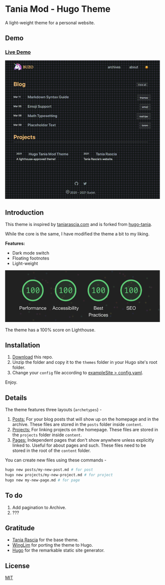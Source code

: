 # Tania Mod - Hugo Theme

A light-weight theme for a personal website.

## Demo
### [Live Demo](https://theme.thatgurjot.com)

![Hugo Tania Mod Demo](https://github.com/gsidhu/hugo-tania-mod/blob/main/static/img/hugo-tania-mod.gif)

## Introduction
This theme is inspired by [taniarascia.com](https://github.com/taniarascia/taniarascia.com) and is forked from [hugo-tania](https://github.com/WingLim/hugo-tania).

While the core is the same, I have modified the theme a bit to my liking.

**Features:**
- Dark mode switch
- Floating footnotes
- Light-weight

![Lighthouse Perfection](https://github.com/gsidhu/hugo-tania-mod/blob/main/static/img/lighthouse-perfection.png)

The theme has a 100% score on Lighthouse.

## Installation

1. [Download](https://github.com/gsidhu/hugo-tania-mod/archive/refs/heads/main.zip) this repo.
2. Unzip the folder and copy it to the `themes` folder in your Hugo site's root folder.
3. Change your `config` file according to [exampleSite > config.yaml](https://github.com/gsidhu/hugo-tania-mod/blob/main/exampleSite/config.yaml).

Enjoy.

## Details
The theme features three layouts (`archetypes`) -
1. [Posts:](https://github.com/gsidhu/hugo-tania-mod/blob/main/archetypes/posts.md) For your blog posts that will show up on the homepage and in the archive. These files are stored in the `posts` folder inside `content`.
2. [Projects:](https://github.com/gsidhu/hugo-tania-mod/blob/main/archetypes/projects.md) For linking projects on the homepage. These files are stored in the `projects` folder inside `content`.
3. [Pages:](https://github.com/gsidhu/hugo-tania-mod/blob/main/archetypes/default.md) Independent pages that don't show anywhere unless explicitly linked to. Useful for about pages and such. These files need to be stored in the root of the `content` folder.

You can create new files using these commands -
```bash
hugo new posts/my-new-post.md # for post
hugo new projects/my-new-project.md # for project
hugo new my-new-page.md # for page
```

## To do
1. Add pagination to Archive.
2. ???


## Gratitude
- [Tania Rascia](https://github.com/taniarascia/taniarascia.com) for the base theme.
- [WingLim](https://github.com/WingLim/hugo-tania) for porting the theme to Hugo.
- [Hugo](https://gohugo.io/) for the remarkable static site generator.

## License
[MIT](https://github.com/WingLim/hugo-tania/blob/main/LICENSE)